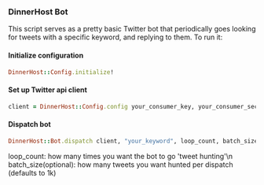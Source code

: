 ### DinnerHost Bot
This script serves as a pretty basic Twitter bot that periodically goes
looking for tweets with a specific keyword, and replying to them. To run it:

#### Initialize configuration
```ruby
DinnerHost::Config.initialize!
```

#### Set up Twitter api client
```ruby
client = DinnerHost::Config.config your_consumer_key, your_consumer_secret, your_token, your_token_secret
```

#### Dispatch bot
```ruby
DinnerHost::Bot.dispatch client, "your_keyword", loop_count, batch_size
```

loop_count: how many times you want the bot to go 'tweet hunting'\n
batch_size(optional): how many tweets you want hunted per dispatch (defaults to 1k)
